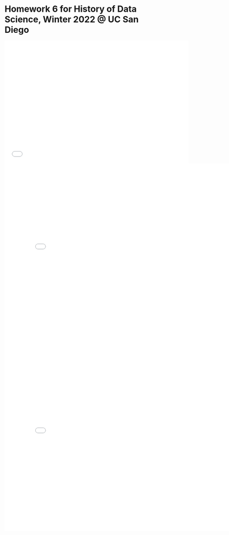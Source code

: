# Homework 6 for History of Data Science, Winter 2022 @ UC San Diego

<iframe src='../snow-map.html' width=600 height=400 frameBorder=0></iframe>


<iframe src='../galton-fig.html' width=800 height=600 frameBorder=0></iframe>


<iframe src='../france-fig.html' width=800 height=600 frameBorder=0></iframe>
